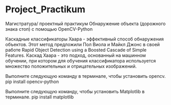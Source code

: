 # Project_Practikum
Магистратура/ проектный практикум
Обнаружение объекта (дорожного знака стоп) с помощью OpenCV-Python

Каскадные классификаторы Хаара - эффективный способ обнаружения объектов. Этот метод предложили Пол Виола и Майкл Джонс в своей работе Rapid Object Detection using a Boosted Cascade of Simple Features. 
Каскад Хаара - это подход, основанный на машинном обучении, при котором для обучения классификатора используется множество положительных и отрицательных изображений.

Выполните следующую команду в терминале, чтобы установить opencv.
pip install opencv-python

Выполните следующую команду, чтобы установить Matplotlib в терминале.
pip install matplotlib

